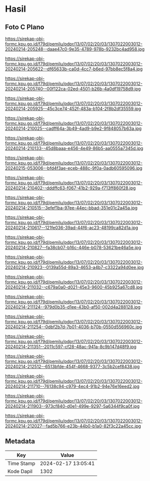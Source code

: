 # Hasil

## Foto C Plano

https://sirekap-obj-formc.kpu.go.id/f79d/pemilu/pdpr/13/07/02/20/03/1307022003012-20240214-205248--daae47c0-9e35-4789-978b-9232bc4ad958.jpg

https://sirekap-obj-formc.kpu.go.id/f79d/pemilu/pdpr/13/07/02/20/03/1307022003012-20240214-205622--df65633b-ca0d-4cc7-b6ed-97bb8ec5f8a4.jpg

https://sirekap-obj-formc.kpu.go.id/f79d/pemilu/pdpr/13/07/02/20/03/1307022003012-20240214-205740--00f122ca-02ed-4501-b26b-4a0df19758d9.jpg

https://sirekap-obj-formc.kpu.go.id/f79d/pemilu/pdpr/13/07/02/20/03/1307022003012-20240214-205925--45c3ce74-452f-483a-b104-2f8b2df35559.jpg

https://sirekap-obj-formc.kpu.go.id/f79d/pemilu/pdpr/13/07/02/20/03/1307022003012-20240214-210025--cadff64a-3b49-4ad9-b9e2-9f848057b63a.jpg

https://sirekap-obj-formc.kpu.go.id/f79d/pemilu/pdpr/13/07/02/20/03/1307022003012-20240214-210133--45d8baaa-e456-4e49-86b5-aa0555a7345d.jpg

https://sirekap-obj-formc.kpu.go.id/f79d/pemilu/pdpr/13/07/02/20/03/1307022003012-20240215-053006--bfd4f3ae-eceb-488c-9f0a-0adb60595096.jpg

https://sirekap-obj-formc.kpu.go.id/f79d/pemilu/pdpr/13/07/02/20/03/1307022003012-20240214-210402--dddffc63-f067-41b2-929a-f713ff860f28.jpg

https://sirekap-obj-formc.kpu.go.id/f79d/pemilu/pdpr/13/07/02/20/03/1307022003012-20240214-210515--3efef1ba-97ee-44ec-bbad-351e01c2a45a.jpg

https://sirekap-obj-formc.kpu.go.id/f79d/pemilu/pdpr/13/07/02/20/03/1307022003012-20240214-210617--121fe036-39ad-44f6-ac23-48199ca82d1a.jpg

https://sirekap-obj-formc.kpu.go.id/f79d/pemilu/pdpr/13/07/02/20/03/1307022003012-20240214-210827--fa38cb07-b16c-446e-b078-53621be46a5e.jpg

https://sirekap-obj-formc.kpu.go.id/f79d/pemilu/pdpr/13/07/02/20/03/1307022003012-20240214-210923--0139a55d-89a3-4653-a4b7-c3322a94d0ee.jpg

https://sirekap-obj-formc.kpu.go.id/f79d/pemilu/pdpr/13/07/02/20/03/1307022003012-20240214-211032--c679a0a0-d021-45e3-9600-45b925a67cd8.jpg

https://sirekap-obj-formc.kpu.go.id/f79d/pemilu/pdpr/13/07/02/20/03/1307022003012-20240214-211124--979d0b35-d1ee-43b0-af50-002d4a288128.jpg

https://sirekap-obj-formc.kpu.go.id/f79d/pemilu/pdpr/13/07/02/20/03/1307022003012-20240214-211254--0dbf2b7d-7b01-4036-b70b-0550d556960c.jpg

https://sirekap-obj-formc.kpu.go.id/f79d/pemilu/pdpr/13/07/02/20/03/1307022003012-20240214-211351--2011c597-cf28-48ac-941a-8c9b147d48f9.jpg

https://sirekap-obj-formc.kpu.go.id/f79d/pemilu/pdpr/13/07/02/20/03/1307022003012-20240214-212512--6513bfde-454f-4668-9377-3c5b2cef8438.jpg

https://sirekap-obj-formc.kpu.go.id/f79d/pemilu/pdpr/13/07/02/20/03/1307022003012-20240214-211710--76138c94-c979-4ec4-91b2-94e76e16eed2.jpg

https://sirekap-obj-formc.kpu.go.id/f79d/pemilu/pdpr/13/07/02/20/03/1307022003012-20240214-211903--973cf840-d0e1-499e-9297-5a6344f9ca0f.jpg

https://sirekap-obj-formc.kpu.go.id/f79d/pemilu/pdpr/13/07/02/20/03/1307022003012-20240214-212027--fad5b766-e23b-44b0-b1a0-82f3c22a45cc.jpg


## Metadata

| Key        | Value               |
| ---------- | ------------------- |
| Time Stamp | 2024-02-17 13:05:41 |
| Kode Dapil | 1302                |



